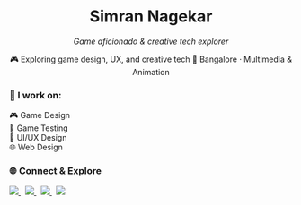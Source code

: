 <h1 align="center">Simran Nagekar</h1>

<p align="center"><i>Game aficionado & creative tech explorer</i></p>
<p align="center">
  🎮 Exploring game design, UX, and creative tech  
  📍 Bangalore · Multimedia & Animation
</p>

### 🎯 I work on:

🎮 Game Design  
🧪 Game Testing  
🎨 UI/UX Design  
🌐 Web Design

### 🌐 Connect & Explore

<p>
  <a href="https://www.behance.net/simrannagekar" target="_blank">
    <img src="https://img.shields.io/badge/Behance-111111?style=for-the-badge&logo=behance&logoColor=white" />
  </a>
  &nbsp;
  <a href="https://www.linkedin.com/in/simransn/" target="_blank">
    <img src="https://img.shields.io/badge/LinkedIn-111111?style=for-the-badge&logo=linkedin&logoColor=white" />
  </a>
  &nbsp;
  <a href="https://github.com/breeze-sn" target="_blank">
    <img src="https://img.shields.io/badge/GitHub-111111?style=for-the-badge&logo=github&logoColor=white" />
  </a>
  &nbsp;
  <a href="https://bento.me/breezee" target="_blank">
    <img src="https://img.shields.io/badge/Bento-111111?style=for-the-badge&logo=bento&logoColor=white" />
  </a>
</p>
